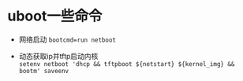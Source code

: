 # uboot一些命令

+ 网络启动
`bootcmd=run netboot`

+ 动态获取ip并tftp启动内核  
`setenv netboot 'dhcp && tftpboot ${netstart} ${kernel_img} && bootm'
saveenv`
